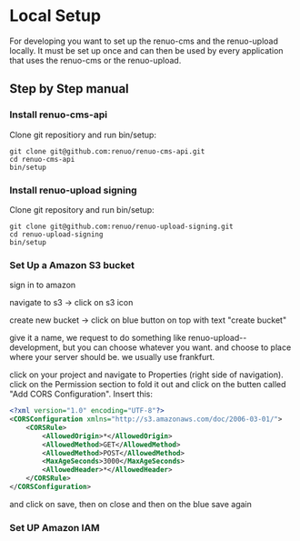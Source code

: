 # Local Setup

For developing you want to set up the renuo-cms and the renuo-upload locally. It must be set up once and can then be used by every application that uses the renuo-cms or the renuo-upload.

## Step by Step manual

### Install renuo-cms-api

Clone git repositiory and run bin/setup:
```
git clone git@github.com:renuo/renuo-cms-api.git
cd renuo-cms-api
bin/setup
```

### Install renuo-upload signing
Clone git repository and run bin/setup:
```
git clone git@github.com:renuo/renuo-upload-signing.git
cd renuo-upload-signing
bin/setup
```

### Set Up a Amazon S3 bucket

sign in to amazon

navigate to s3 -> click on s3 icon

create new bucket -> click on blue button on top with text "create bucket"

give it a name, we request to do something like renuo-upload-<yourname>-development, but you can choose whatever you want. and choose to place where your server should be. we usually use frankfurt.

click on your project and navigate to Properties (right side of navigation). click on the Permission section to fold it out and click on the butten called "Add CORS Configuration".
Insert this:
```xml
<?xml version="1.0" encoding="UTF-8"?>
<CORSConfiguration xmlns="http://s3.amazonaws.com/doc/2006-03-01/">
    <CORSRule>
        <AllowedOrigin>*</AllowedOrigin>
        <AllowedMethod>GET</AllowedMethod>
        <AllowedMethod>POST</AllowedMethod>
        <MaxAgeSeconds>3000</MaxAgeSeconds>
        <AllowedHeader>*</AllowedHeader>
    </CORSRule>
</CORSConfiguration>
```
and click on save, then on close and then on the blue save again

### Set UP Amazon IAM


